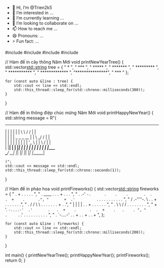 - 👋 Hi, I’m @Trien2k5
- 👀 I’m interested in ...
- 🌱 I’m currently learning ...
- 💞️ I’m looking to collaborate on ...
- 📫 How to reach me ...
- 😄 Pronouns: ...
- ⚡ Fun fact: ...

<!---
Trien2k5/Trien2k5 is a ✨ special ✨ repository because its `README.md` (this file) appears on your GitHub profile.
You can click the Preview link to take a look at your changes.
--->
#include <iostream>
#include <thread>
#include <chrono>
#include <vector>

// Hàm để in cây thông Năm Mới
void printNewYearTree() {
    std::vector<std::string> tree = {
        "       *       ",
        "      ***      ",
        "     *****     ",
        "    *******    ",
        "   *********   ",
        "  ***********  ",
        " ************* ",
        "***************",
        "      ***      "
    };

    for (const auto &line : tree) {
        std::cout << line << std::endl;
        std::this_thread::sleep_for(std::chrono::milliseconds(300));
    }
}

// Hàm để in thông điệp chúc mừng Năm Mới
void printHappyNewYear() {
    std::string message = R"(
 _    _                     _  __     __  _             
| |  | |                   | | \ \   / / | |            
| |  | |  _   _   _ __     | |  \ \_/ /  | |            
| |  | | | | | | | '_ \    | |   \   /   | |            
| |__| | | |_| | | | | |   | |    | |    | |____        
 \____/   \__,_| |_| |_|   |_|    |_|    |______|       
                                                     
    )";
    std::cout << message << std::endl;
    std::this_thread::sleep_for(std::chrono::seconds(1));
}

// Hàm để in pháo hoa
void printFireworks() {
    std::vector<std::string> fireworks = {
        "            .        +          .      .          .        .        .      ",
        "     .         ____     .      .   .      +          .         .        . ",
        "   .        .-'    `-.      .    .    .       .  .        .  +    .      .",
        "       +  .'          `. .    .     .   . .       .  .   .      .   .     ",
        "          /   .-''''-.   \   .   .  +    .       .    .  .    .     .    .",
        "  .      /   /        \   \       .   .     .  .     .   .    .  +    .  .",
        "        |   |          |   | .    .     +       .   .  .    .  .   .      ",
        " .       \   \        /   /    .    .  .    .    .     .     .       .    ",
        "  +       '.  `-....-'  .'       .   .  +    .      .  .  +    .   .    . ",
        "     .     `.        .'    .  .      .     .  .    .    .     .  .     .  ",
        "  .          `-....-'       .    .      + .    .     +    .  .      +     ",
    };

    for (const auto &line : fireworks) {
        std::cout << line << std::endl;
        std::this_thread::sleep_for(std::chrono::milliseconds(200));
    }
}

int main() {
    printNewYearTree();
    printHappyNewYear();
    printFireworks();
    return 0;
}
